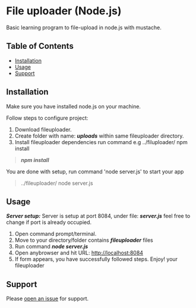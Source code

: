 # File uploader (Node.js)

Basic learning program to file-upload in node.js with mustache.

## Table of Contents

- [Installation](#installation)
- [Usage](#usage)
- [Support](#support)

## Installation
Make sure you have installed node.js on your machine.

Follow steps to configure project:
1. Download fileuploader.
1. Create folder with name: ***uploads*** within same fileuploader directory.
2. Install fileuploader dependencies run command e.g ../filuploader/ npm install
> ***npm install*** 

You are done with setup, run command 'node server.js' to start your app
> ../fileuploader/ node server.js

## Usage

***Server setup:*** Server is setup at port 8084, under file: ***server.js*** feel free to change if port is already occupied.
1. Open command prompt/terminal.
2. Move to your directory/folder contains ***fileuploader*** files
3. Run command ***node server.js***
4. Open anybrowser and hit URL: [http://localhost:8084](http://localhost:8084)
5. If form appears, you have successfully followed steps. Enjoy! your fileuploader

## Support

Please [open an issue](https://github.com/waqas385/fileuploader/issues/new) for support.

